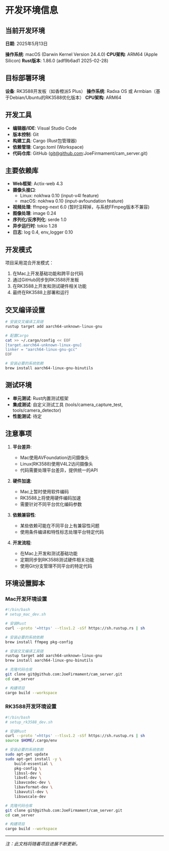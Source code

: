 # 开发环境信息

## 当前开发环境

**日期**: 2025年5月13日

**操作系统**: macOS (Darwin Kernel Version 24.4.0)
**CPU架构**: ARM64 (Apple Silicon)
**Rust版本**: 1.86.0 (adf9b6ad1 2025-02-28)

## 目标部署环境

**设备**: RK3588开发板（如香橙派5 Plus）
**操作系统**: Radxa OS 或 Armbian（基于Debian/Ubuntu的RK3588优化版本）
**CPU架构**: ARM64

## 开发工具

- **编辑器/IDE**: Visual Studio Code
- **版本控制**: Git
- **构建工具**: Cargo (Rust包管理器)
- **依赖管理**: Cargo.toml (Workspace)
- **代码仓库**: GitHub (git@github.com:JoeFirmament/cam_server.git)

## 主要依赖库

- **Web框架**: Actix-web 4.3
- **摄像头接口**: 
  - Linux: nokhwa 0.10 (input-v4l feature)
  - macOS: nokhwa 0.10 (input-avfoundation feature)
- **视频处理**: ffmpeg-next 6.0 (暂时注释掉，与系统FFmpeg版本不兼容)
- **图像处理**: image 0.24
- **序列化/反序列化**: serde 1.0
- **异步运行时**: tokio 1.28
- **日志**: log 0.4, env_logger 0.10

## 开发模式

项目采用混合开发模式：
1. 在Mac上开发基础功能和跨平台代码
2. 通过GitHub同步到RK3588开发板
3. 在RK3588上开发和测试硬件相关功能
4. 最终在RK3588上部署和运行

## 交叉编译设置

```bash
# 安装交叉编译工具链
rustup target add aarch64-unknown-linux-gnu

# 配置Cargo
cat >> ~/.cargo/config << EOF
[target.aarch64-unknown-linux-gnu]
linker = "aarch64-linux-gnu-gcc"
EOF

# 安装必要的系统依赖
brew install aarch64-linux-gnu-binutils
```

## 测试环境

- **单元测试**: Rust内置测试框架
- **集成测试**: 自定义测试工具 (tools/camera_capture_test, tools/camera_detector)
- **性能测试**: 待定

## 注意事项

1. **平台差异**:
   - Mac使用AVFoundation访问摄像头
   - Linux(RK3588)使用V4L2访问摄像头
   - 代码需要处理平台差异，提供统一的API

2. **硬件加速**:
   - Mac上暂时使用软件编码
   - RK3588上将使用硬件编码加速
   - 需要针对不同平台优化编码参数

3. **依赖兼容性**:
   - 某些依赖可能在不同平台上有兼容性问题
   - 使用条件编译和特性标志处理平台特定代码

4. **开发流程**:
   - 在Mac上开发和测试基础功能
   - 定期同步到RK3588测试硬件相关功能
   - 使用Git分支管理不同平台的特定代码

## 环境设置脚本

### Mac开发环境设置

```bash
#!/bin/bash
# setup_mac_dev.sh

# 安装Rust
curl --proto '=https' --tlsv1.2 -sSf https://sh.rustup.rs | sh

# 安装必要的系统依赖
brew install ffmpeg pkg-config

# 安装交叉编译工具链
rustup target add aarch64-unknown-linux-gnu
brew install aarch64-linux-gnu-binutils

# 克隆代码仓库
git clone git@github.com:JoeFirmament/cam_server.git
cd cam_server

# 构建项目
cargo build --workspace
```

### RK3588开发环境设置

```bash
#!/bin/bash
# setup_rk3588_dev.sh

# 安装Rust
curl --proto '=https' --tlsv1.2 -sSf https://sh.rustup.rs | sh
source $HOME/.cargo/env

# 安装必要的系统依赖
sudo apt-get update
sudo apt-get install -y \
    build-essential \
    pkg-config \
    libssl-dev \
    libv4l-dev \
    libavcodec-dev \
    libavformat-dev \
    libavutil-dev \
    libswscale-dev

# 克隆代码仓库
git clone git@github.com:JoeFirmament/cam_server.git
cd cam_server

# 构建项目
cargo build --workspace
```

---

*注：此文档将随着项目进展不断更新。*
